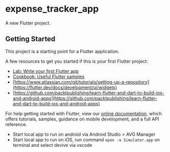 # expense_tracker_app

A new Flutter project.

## Getting Started

This project is a starting point for a Flutter application.

A few resources to get you started if this is your first Flutter project:

- [Lab: Write your first Flutter app](https://flutter.dev/docs/get-started/codelab)
- [Cookbook: Useful Flutter samples](https://flutter.dev/docs/cookbook)
- [https://www.atlassian.com/git/tutorials/setting-up-a-repository](https://flutter.dev/docs/development/ui/widgets)
- [https://github.com/packtpublishing/learn-flutter-and-dart-to-build-ios-and-android-apps](https://github.com/packtpublishing/learn-flutter-and-dart-to-build-ios-and-android-apps)

For help getting started with Flutter, view our
[online documentation](https://flutter.dev/docs), which offers tutorials,
samples, guidance on mobile development, and a full API reference.

- Start local app to run on android via Android Studio > AVG Manager
- Start local app to run on iOS, run command `open -a Simulator.app` on terminal and select devive via vscode
